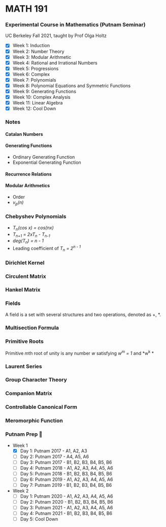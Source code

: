 # MATH 191
### Experimental Course in Mathematics (Putnam Seminar)
UC Berkeley Fall 2021, taught by Prof Olga Holtz

- [x] Week 1: Induction
- [x] Week 2: Number Theory
- [x] Week 3: Modular Arithmetic
- [x] Week 4: Rational and Irrational Numbers
- [x] Week 5: Progressions
- [x] Week 6: Complex
- [x] Week 7: Polynomials
- [x] Week 8: Polynomial Equations and Symmetric Functions
- [x] Week 9: Generating Functions
- [x] Week 10: Complex Analysis
- [x] Week 11: Linear Algebra
- [x] Week 12: Cool Down

### Notes

#### Catalan Numbers

#### Generating Functions
- Ordinary Generating Function
- Exponential Generating Function

#### Recurrence Relations

#### Modular Arithmetics
- Order
- *v<sub>p</sub>(n)*

### Chebyshev Polynomials
- *T<sub>n</sub>(cos x) = cos(nx)*
- *T<sub>n+1</sub> = 2xT<sub>n</sub> - T<sub>n-1</sub>*
- *deg(T<sub>n</sub>) = n - 1*
- Leading coefficient of *T<sub>n</sub> = 2<sup>n - 1</sup>*

### Dirichlet Kernel

### Circulent Matrix
### Hankel Matrix

### Fields
A field is a set with several structures and two operations, denoted as +, *.

### Multisection Formula

### Primitive Roots
Primitive *m*th root of unity is any number *w* satisfying *w<sup>m</sup> = 1* and *w<sup>k</sup> *

### Laurent Series

### Group Character Theory

### Companion Matrix

### Controllable Canonical Form

### Meromorphic Function

### Putnam Prep 😤
- Week 1
  - [x] Day 1: Putnam 2017 - A1, A2, A3
  - [ ] Day 2: Putnam 2017 - A4, A5, A6
  - [ ] Day 3: Putnam 2017 - B1, B2, B3, B4, B5, B6
  - [ ] Day 4: Putnam 2018 - A1, A2, A3, A4, A5, A6
  - [ ] Day 5: Putnam 2018 - B1, B2, B3, B4, B5, B6
  - [ ] Day 6: Putnam 2019 - A1, A2, A3, A4, A5, A6
  - [ ] Day 7: Putnam 2019 - B1, B2, B3, B4, B5, B6
- Week 2
  - [ ] Day 1: Putnam 2020 - A1, A2, A3, A4, A5, A6
  - [ ] Day 2: Putnam 2020 - B1, B2, B3, B4, B5, B6
  - [ ] Day 3: Putnam 2021 - A1, A2, A3, A4, A5, A6
  - [ ] Day 4: Putnam 2021 - B1, B2, B3, B4, B5, B6
  - [ ] Day 5: Cool Down
